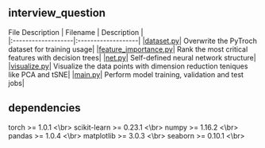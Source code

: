 ## interview_question
File Description
| Filename           | Description        |   
|:-------------------|:-------------------|
|[dataset.py](https://github.com/r06921037zwh/interview_question/blob/master/dataset.py)| Overwrite the PyTroch dataset for training usage|
|[feature_importance.py](https://github.com/r06921037zwh/interview_question/blob/master/feature_importance.py)| Rank the most critical features with decision trees|
|[net.py](https://github.com/r06921037zwh/interview_question/blob/master/net.py)| Self-defined neural network structure|
|[visualize.py](https://github.com/r06921037zwh/interview_question/blob/master/visualize.py)| Visualize the data points with dimension reduction teniques like PCA and tSNE|
|[main.py](https://github.com/r06921037zwh/interview_question/blob/master/main.py)| Perform model training, validation and test jobs|

## dependencies
torch >= 1.0.1 <\br>
scikit-learn >= 0.23.1 <\br>
numpy >= 1.16.2 <\br>
pandas >= 1.0.4 <\br>
matplotlib >= 3.0.3 <\br>
seaborn >= 0.10.1 <\br>
